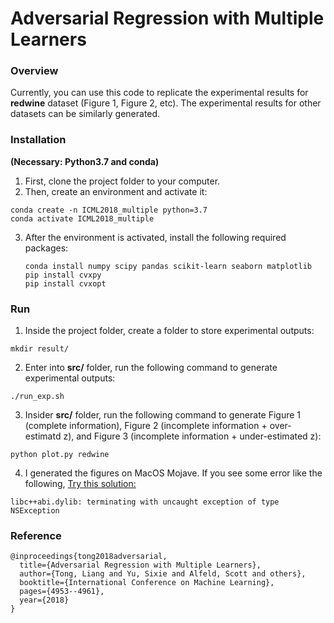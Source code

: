 # Adversarial Regression with Multiple Learners

### Overview
Currently, you can use this code to replicate the experimental results for **redwine** dataset (Figure 1, Figure 2, etc). The  experimental results for other datasets can be similarly generated. 


### Installation
**(Necessary: Python3.7 and conda)**

1. First, clone the project folder to your computer.
2. Then, create an environment and activate it:
  ```
  conda create -n ICML2018_multiple python=3.7
  conda activate ICML2018_multiple
  ```
3. After the environment is activated, install the following required packages:
   ```
   conda install numpy scipy pandas scikit-learn seaborn matplotlib
   pip install cvxpy
   pip install cvxopt
   ```
  

### Run 
1. Inside the project folder, create a folder to store experimental outputs:
```
mkdir result/
```

2.  Enter into **src/** folder, run the following command to generate experimental outputs:
```
./run_exp.sh
```

3. Insider **src/** folder, run the following command to generate Figure 1 (complete information), Figure 2 (incomplete information + over-estimatd z), and Figure 3 (incomplete information + under-estimated z):
```
python plot.py redwine
```

4. I generated the figures on MacOS Mojave. If you see some error like the following, [Try this solution: ](https://github.com/palantir/python-language-server/issues/217)
```
libc++abi.dylib: terminating with uncaught exception of type NSException
```

### Reference
```
@inproceedings{tong2018adversarial,
  title={Adversarial Regression with Multiple Learners},
  author={Tong, Liang and Yu, Sixie and Alfeld, Scott and others},
  booktitle={International Conference on Machine Learning},
  pages={4953--4961},
  year={2018}
}
```
